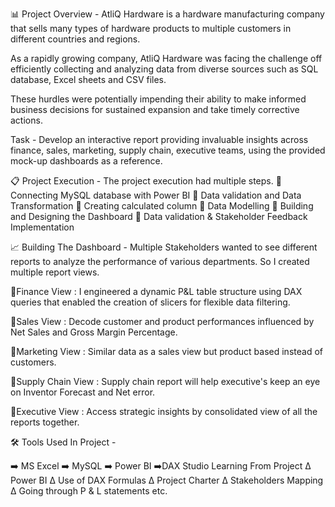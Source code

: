 📊 Project Overview - AtliQ Hardware is a hardware manufacturing company that sells many types of hardware products to multiple customers in different countries and regions.

As a rapidly growing company, AtliQ Hardware was facing the challenge off efficiently collecting and analyzing data from diverse sources such as SQL database, Excel sheets and CSV files.

These hurdles were potentially impending their ability to make informed business decisions for sustained expansion and take timely corrective actions.

Task - Develop an interactive report providing invaluable insights across finance, sales, marketing, supply chain, executive teams, using the provided mock-up dashboards as a reference.


📋 Project Execution - The project execution had multiple steps.
📌 Connecting MySQL database with Power BI
📌 Data validation and Data Transformation
📌 Creating calculated column
📌 Data Modelling
📌 Building and Designing the Dashboard
📌 Data validation & Stakeholder Feedback Implementation


📈 Building The Dashboard - Multiple Stakeholders wanted to see different reports to analyze the performance of various departments. So I created multiple report views.

📍Finance View : I engineered a dynamic P&L table structure using DAX queries that enabled the creation of slicers for flexible data filtering.

📍Sales View : Decode customer and product performances influenced by Net Sales and Gross Margin Percentage.

📍Marketing View : Similar data as a sales view but product based instead of customers.

📍Supply Chain View : Supply chain report will help executive's keep an eye on Inventor Forecast and Net error.

📍Executive View : Access strategic insights by consolidated view of all the reports together.


🛠️ Tools Used In Project -

➡️ MS Excel
➡️ MySQL
➡️ Power BI
➡️DAX Studio Learning From Project
∆ Power BI
∆ Use of DAX Formulas
∆ Project Charter
∆ Stakeholders Mapping
∆ Going through P & L statements etc.
